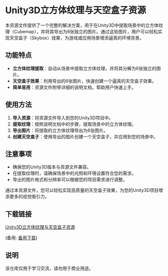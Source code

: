 # Unity3D立方体纹理与天空盒子资源

本资源文件提供了一个完整的解决方案，用于在Unity3D中提取场景中的立方体纹理（Cubemap），并将其导出为6张独立的图片。通过这些图片，用户可以轻松实现天空盒子（Skybox）效果，为游戏或应用场景增添逼真的环境背景。

## 功能特点

- **立方体纹理提取**：自动从场景中提取立方体纹理，并将其分解为6张独立的图片。
- **天空盒子效果**：利用导出的6张图片，快速创建一个逼真的天空盒子效果。
- **简单易用**：资源文件附带详细的说明文档，帮助用户快速上手。

## 使用方法

1. **导入资源**：将资源文件导入到您的Unity3D项目中。
2. **提取纹理**：按照说明文档中的步骤，提取场景中的立方体纹理。
3. **导出图片**：将提取的立方体纹理导出为6张图片。
4. **创建天空盒子**：使用导出的图片创建一个天空盒子，并应用到您的场景中。

## 注意事项

- 确保您的Unity3D版本与资源文件兼容。
- 在提取纹理时，请确保场景中的光照和环境设置符合您的需求。
- 导出的图片格式和分辨率可以根据您的项目需求进行调整。

通过本资源文件，您可以轻松实现高质量的天空盒子效果，为您的Unity3D项目增添更多的视觉吸引力。

## 下载链接
[Unity3D立方体纹理与天空盒子资源](https://pan.quark.cn/s/c2e83368ff2f) 

(备用: [备用下载](https://pan.baidu.com/s/1H9bI2bdNBpMNIqR3u6wrYw?pwd=1234))

## 说明

该仓库仅用于学习交流，请勿用于商业用途。
